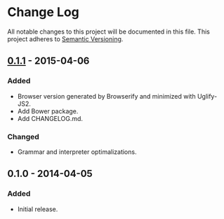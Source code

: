 # Change Log
All notable changes to this project will be documented in this file.
This project adheres to [Semantic Versioning](http://semver.org/).

## [0.1.1] - 2015-04-06
### Added
- Browser version generated by Browserify and minimized with Uglify-JS2.
- Add Bower package.
- Add CHANGELOG.md.

### Changed
- Grammar and interpreter optimalizations. 

## 0.1.0 - 2014-04-05
### Added
- Initial release.

[unreleased]: https://github.com/burningtree/uson/compare/0.1.1...HEAD
[0.1.1]: https://github.com/burningtree/uson/compare/0.1.1...0.1.0
